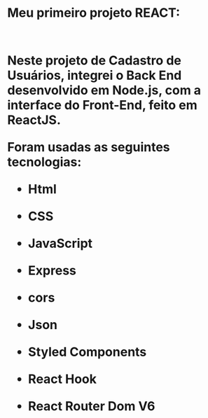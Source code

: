 # Meu primeiro projeto REACT:
<br>
<h1>Neste projeto de Cadastro de Usuários, integrei o Back End desenvolvido em Node.js, com a interface do Front-End, feito em ReactJS.
<br>
  
Foram usadas as seguintes tecnologias:

- Html
- CSS
- JavaScript
- Express
- cors
- Json
- Styled Components
- React Hook
- React Router Dom V6

  </h1>
